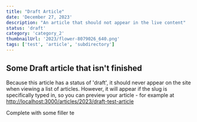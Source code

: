 ```yaml
---
title: "Draft Article"
date: 'December 27, 2023'
description: "An article that should not appear in the live content"
status: 'draft'
category: 'category_2'
thumbnailUrl: '2023/flower-8079026_640.png'
tags: ['test', 'article', 'subdirectory']
---
```


## Some Draft article that isn't finished

Because this article has a status of 'draft', it should never appear on the site when viewing a list of articles. However, it will appear if the slug is specifically typed in, so you can preview your article - for example at [http://localhost:3000/articles/2023/draft-test-article](http://localhost:3000/articles/2023/draft-test-article)

Complete with some filler te
